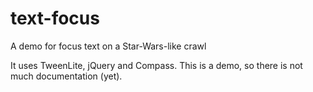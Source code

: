 # text-focus
A demo for focus text on a Star-Wars-like crawl

It uses TweenLite, jQuery and Compass.  This is a demo, so there is not much documentation (yet).


